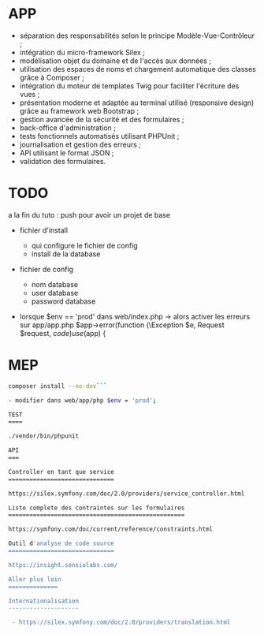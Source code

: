 APP
===
- séparation des responsabilités selon le principe Modèle-Vue-Contrôleur ;
- intégration du micro-framework Silex ;
- modélisation objet du domaine et de l'accès aux données ;
- utilisation des espaces de noms et chargement automatique des classes grâce à Composer ;
- intégration du moteur de templates Twig pour faciliter l'écriture des vues ;
- présentation moderne et adaptée au terminal utilisé (responsive design) grâce au framework web Bootstrap ;
- gestion avancée de la sécurité et des formulaires ;
- back-office d'administration ;
- tests fonctionnels automatisés utilisant PHPUnit ;
- journalisation et gestion des erreurs ;
- API utilisant le format JSON ;
- validation des formulaires.


TODO
====

a la fin du tuto : push pour avoir un projet de base

- fichier d'install
	- qui configure le fichier de config
	- install de la database
- fichier de config
	- nom database
	- user database
	- password database

- lorsque $env == 'prod' dans web/index.php
	-> alors activer les erreurs sur app/app.php
		$app->error(function (\Exception $e, Request $request, $code) use ($app) {

MEP
===

``` bash
composer install --no-dev```

- modifier dans web/app/php $env = 'prod';

TEST
====

./vendor/bin/phpunit

API
===

Controller en tant que service
==============================

https://silex.symfony.com/doc/2.0/providers/service_controller.html

Liste complete des contraintes sur les formulaires
==================================================

https://symfony.com/doc/current/reference/constraints.html

Outil d'analyse de code source
==============================

https://insight.sensiolabs.com/

Aller plus loin
==============

Internationalisation
--------------------

 - https://silex.symfony.com/doc/2.0/providers/translation.html